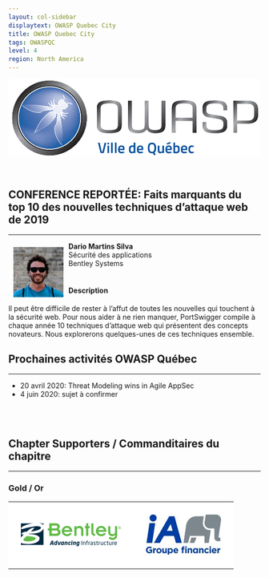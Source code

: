 ```yaml
---
layout: col-sidebar
displaytext: OWASP Quebec City
title: OWASP Quebec City
tags: OWASPQC
level: 4
region: North America
---
```


![Quebec City Chapter Logo](assets/images/ville_quebec_981x303.png)

<br>

## **CONFERENCE REPORTÉE: Faits marquants du top 10 des nouvelles techniques d’attaque web de 2019**
----------
<img align="left" style="padding: 10px; bottom-padding: 10px" width="100px" src="assets/images/DarioMartinsSilva.png" />

**Dario Martins Silva**
<br>Sécurité des applications
<br>Bentley Systems
<br><br>
#### Description
Il peut être difficile de rester à l’affut de toutes les nouvelles qui touchent à la sécurité web. Pour nous aider à ne rien manquer, PortSwigger compile à chaque année 10 techniques d’attaque web qui présentent des concepts novateurs. Nous explorerons quelques-unes de ces techniques ensemble.


## **Prochaines activités OWASP Québec**
-------------------------------------------------------------------
-  20 avril 2020: Threat Modeling wins in Agile AppSec
-  4 juin 2020: sujet à confirmer
<br>
<br>

## **Chapter Supporters / Commanditaires du chapitre**
-------------------------------------------------------------------
### Gold / Or

<style type="text/css">
    table.sponsors-table {
        border-collapse: collapse;
        border: none;
    }

    table.sponsors-table td, table.sponsors-table tr {
        padding: 25px;
        border: 15px;
        background-color: #ffffff;
    }
</style>

<table class="sponsors-table">
    <tr>
        <td> <a href="https://www.bentley.com/"> <img src="assets/images/Bentley_Logo_RGB_200px.png"  alt="BENTLEY" title="BENTLEY"/> </a> </td>
        <td> <a href="https://ia.ca/"> <img src="assets/images/IAGF_150x80.jpg"  alt="iA" title="iA"/> </a> </td>
    </tr>
</table>
<br>
